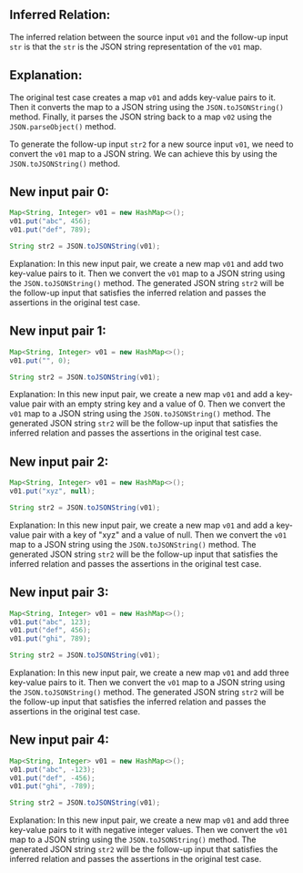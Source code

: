 ## Inferred Relation:
The inferred relation between the source input `v01` and the follow-up input `str` is that the `str` is the JSON string representation of the `v01` map.

## Explanation:
The original test case creates a map `v01` and adds key-value pairs to it. Then it converts the map to a JSON string using the `JSON.toJSONString()` method. Finally, it parses the JSON string back to a map `v02` using the `JSON.parseObject()` method.

To generate the follow-up input `str2` for a new source input `v01`, we need to convert the `v01` map to a JSON string. We can achieve this by using the `JSON.toJSONString()` method.

## New input pair 0:
```java
Map<String, Integer> v01 = new HashMap<>();
v01.put("abc", 456);
v01.put("def", 789);

String str2 = JSON.toJSONString(v01);
```

Explanation: 
In this new input pair, we create a new map `v01` and add two key-value pairs to it. Then we convert the `v01` map to a JSON string using the `JSON.toJSONString()` method. The generated JSON string `str2` will be the follow-up input that satisfies the inferred relation and passes the assertions in the original test case.

## New input pair 1:
```java
Map<String, Integer> v01 = new HashMap<>();
v01.put("", 0);

String str2 = JSON.toJSONString(v01);
```

Explanation: 
In this new input pair, we create a new map `v01` and add a key-value pair with an empty string key and a value of 0. Then we convert the `v01` map to a JSON string using the `JSON.toJSONString()` method. The generated JSON string `str2` will be the follow-up input that satisfies the inferred relation and passes the assertions in the original test case.

## New input pair 2:
```java
Map<String, Integer> v01 = new HashMap<>();
v01.put("xyz", null);

String str2 = JSON.toJSONString(v01);
```

Explanation: 
In this new input pair, we create a new map `v01` and add a key-value pair with a key of "xyz" and a value of null. Then we convert the `v01` map to a JSON string using the `JSON.toJSONString()` method. The generated JSON string `str2` will be the follow-up input that satisfies the inferred relation and passes the assertions in the original test case.

## New input pair 3:
```java
Map<String, Integer> v01 = new HashMap<>();
v01.put("abc", 123);
v01.put("def", 456);
v01.put("ghi", 789);

String str2 = JSON.toJSONString(v01);
```

Explanation: 
In this new input pair, we create a new map `v01` and add three key-value pairs to it. Then we convert the `v01` map to a JSON string using the `JSON.toJSONString()` method. The generated JSON string `str2` will be the follow-up input that satisfies the inferred relation and passes the assertions in the original test case.

## New input pair 4:
```java
Map<String, Integer> v01 = new HashMap<>();
v01.put("abc", -123);
v01.put("def", -456);
v01.put("ghi", -789);

String str2 = JSON.toJSONString(v01);
```

Explanation: 
In this new input pair, we create a new map `v01` and add three key-value pairs to it with negative integer values. Then we convert the `v01` map to a JSON string using the `JSON.toJSONString()` method. The generated JSON string `str2` will be the follow-up input that satisfies the inferred relation and passes the assertions in the original test case.